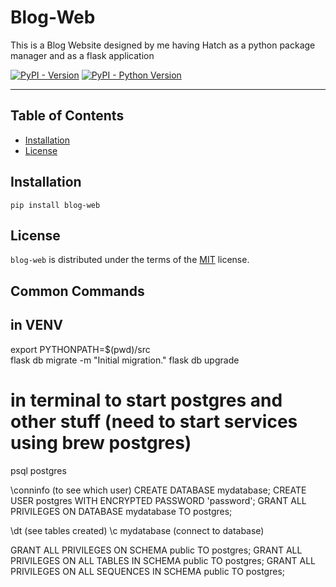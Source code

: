 # Blog-Web

This is a Blog Website designed by me having Hatch as a python package manager and as a flask application


[![PyPI - Version](https://img.shields.io/pypi/v/blog-web.svg)](https://pypi.org/project/blog-web)
[![PyPI - Python Version](https://img.shields.io/pypi/pyversions/blog-web.svg)](https://pypi.org/project/blog-web)

-----

## Table of Contents

- [Installation](#installation)
- [License](#license)

## Installation

```console
pip install blog-web
```

## License

`blog-web` is distributed under the terms of the [MIT](https://spdx.org/licenses/MIT.html) license.

## Common Commands
## in VENV
export PYTHONPATH=$(pwd)/src  
flask db migrate -m "Initial migration."
flask db upgrade

# in terminal to start postgres and other stuff (need to start services using brew postgres)
psql postgres         

\conninfo (to see which user)
CREATE DATABASE mydatabase;
CREATE USER postgres WITH ENCRYPTED PASSWORD 'password';
GRANT ALL PRIVILEGES ON DATABASE mydatabase TO postgres;

\dt  (see tables created)
\c mydatabase  (connect to database)

GRANT ALL PRIVILEGES ON SCHEMA public TO postgres;
GRANT ALL PRIVILEGES ON ALL TABLES IN SCHEMA public TO postgres;
GRANT ALL PRIVILEGES ON ALL SEQUENCES IN SCHEMA public TO postgres;